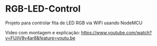 # RGB-LED-Control
Projeto para controlar fita de LED RGB via WIFI usando NodeMCU

Video com montagem e explicação:
https://www.youtube.com/watch?v=FUilV8y4ar8&feature=youtu.be
